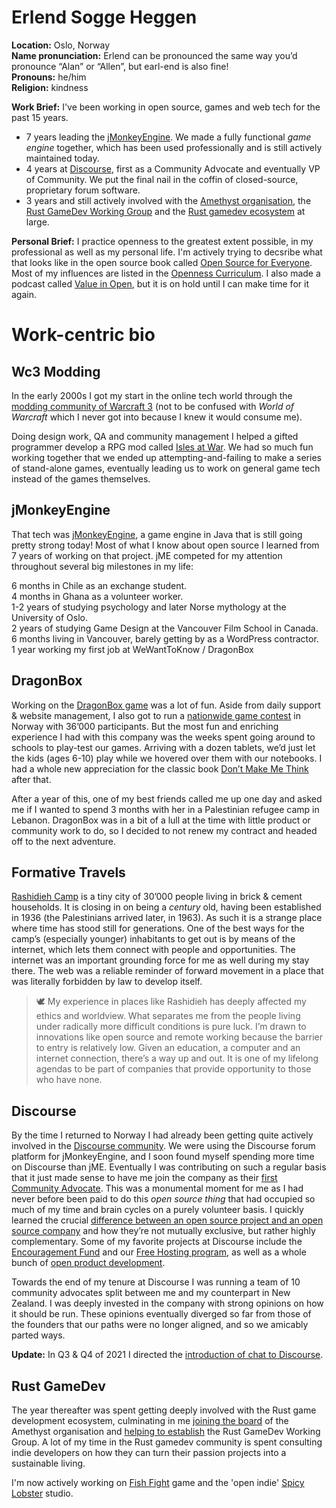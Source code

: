 # Erlend Sogge Heggen

**Location:** Oslo, Norway\
**Name pronunciation:** Erlend can be pronounced the same way you’d pronounce “Alan” or “Allen”, but earl-end is also fine!\
**Pronouns:** he/him\
**Religion:** kindness

**Work Brief:** I've been working in open source, games and web tech for the past 15 years.
- 7 years leading the [jMonkeyEngine](https://jmonkeyengine.org/). We made a fully functional *game engine* together, which has been used professionally and is still actively maintained today.
- 4 years at [Discourse](https://www.discourse.org/), first as a Community Advocate and eventually VP of Community. We put the final nail in the coffin of closed-source, proprietary forum software.
- 3 years and still actively involved with the [Amethyst organisation](https://amethyst.rs/), the [Rust GameDev Working Group](https://www.rust-lang.org/governance/wgs/gamedev) and the [Rust gamedev ecosystem](https://arewegameyet.rs/) at large.

**Personal Brief:**
I practice openness to the greatest extent possible, in my professional as well as my personal life. I'm actively trying to decsribe what that looks like in the open source book called [Open Source for Everyone](https://openeveryone.substack.com/p/open-source-for-everyone). Most of my influences are listed in the [Openness Curriculum](https://github.com/equitableopen/openness-movement_curriculum). I also made a podcast called [Value in Open](https://www.valueinopen.fm/), but it is on hold until I can make time for it again.

# **Work-centric bio**

## Wc3 Modding

In the early 2000s I got my start in the online tech world through the [modding community of Warcraft 3](https://www.pcgamesn.com/warcraft-iii/warcraft-3-mods-dota-league-of-legends) (not to be confused with *World of Warcraft* which I never got into because I knew it would consume me).

Doing design work, QA and community management I helped a gifted programmer develop a RPG mod called [Isles at War](https://www.epicwar.com/maps/32342/). We had so much fun working together that we ended up attempting-and-failing to make a series of stand-alone games, eventually leading us to work on general game tech instead of the games themselves.

## jMonkeyEngine

That tech was [jMonkeyEngine](https://jmonkeyengine.org/), a game engine in Java that is still going pretty strong today! Most of what I know about open source I learned from 7 years of working on that project. jME competed for my attention throughout several big milestones in my life:

6 months in Chile as an exchange student.\
4 months in Ghana as a volunteer worker.\
1-2 years of studying psychology and later Norse mythology at the University of Oslo.\
2 years of studying Game Design at the Vancouver Film School in Canada.\
6 months living in Vancouver, barely getting by as a WordPress contractor.\
1 year working my first job at WeWantToKnow / DragonBox

## DragonBox

Working on the [DragonBox game](https://dragonbox.com/) was a lot of fun. Aside from daily support & website management, I also got to run a [nationwide game contest](https://dragonbox.com/about/algebra-challenge) in Norway with 36’000 participants. But the most fun and enriching experience I had with this company was the weeks spent going around to schools to play-test our games. Arriving with a dozen tablets, we’d just let the kids (ages 6-10) play while we hovered over them with our notebooks. I had a whole new appreciation for the classic book [Don’t Make Me Think](https://www.goodreads.com/book/show/18197267-don-t-make-me-think-revisited) after that.

After a year of this, one of my best friends called me up one day and asked me if I wanted to spend 3 months with her in a Palestinian refugee camp in Lebanon. DragonBox was in a bit of a lull at the time with little product or community work to do, so I decided to not renew my contract and headed off to the next adventure.

## Formative Travels

[Rashidieh Camp](https://www.unrwa.org/where-we-work/lebanon/rashidieh-camp) is a tiny city of 30’000 people living in brick & cement households. It is closing in on being a *century* old, having been established in 1936 (the Palestinians arrived later, in 1963). As such it is a strange place where time has stood still for generations. One of the best ways for the camp’s (especially younger) inhabitants to get out is by means of the internet, which lets them connect with people and opportunities. The internet was an important grounding force for me as well during my stay there. The web was a reliable reminder of forward movement in a place that was literally forbidden by law to develop itself.

> 🕊 My experience in places like Rashidieh has deeply affected my ethics and worldview. What separates me from the people living under radically more difficult conditions is pure luck. I’m drawn to innovations like open source and remote working because the barrier to entry is relatively low. Given an education, a computer and an internet connection, there’s a way up and out. It is one of my lifelong agendas to be part of companies that provide opportunity to those who have none.

## Discourse

By the time I returned to Norway I had already been getting quite actively involved in the [Discourse community](https://meta.discourse.org/). We were using the Discourse forum platform for jMonkeyEngine, and I soon found myself spending more time on Discourse than jME. Eventually I was contributing on such a regular basis that it just made sense to have me join the company as their [first Community Advocate](https://blog.discourse.org/2015/12/discourse-team-grows-by-50/). This was a monumental moment for me as I had never before been paid to do this *open source thing* that had occupied so much of my time and brain cycles on a purely volunteer basis. I quickly learned the crucial [difference between an open source project and an open source company](https://meta.discourse.org/t/which-is-better-discourse-or-flarum/71726/7) and how they’re not mutually exclusive, but rather highly complementary. Some of my favorite projects at Discourse include the [Encouragement Fund](https://blog.discourse.org/2017/02/the-discourse-encouragement-fund/) and our [Free Hosting program](https://blog.discourse.org/2018/11/free-hosting-for-open-source-v2/), as well as a whole bunch of [open product development](https://meta.discourse.org/u/erlend_sh/summary).

Towards the end of my tenure at Discourse I was running a team of 10 community advocates split between me and my counterpart in New Zealand. I was deeply invested in the company with strong opinions on how it should be run. These opinions eventually diverged so far from those of the founders that our paths were no longer aligned, and so we amicably parted ways.

**Update:** In Q3 & Q4 of 2021 I directed the [introduction of chat to Discourse](https://meta.discourse.org/t/introducing-discourse-chat-pre-alpha/210734).

## Rust GameDev

The year thereafter was spent getting deeply involved with the Rust game development ecosystem, culminating in me [joining the board](https://community.amethyst.rs/t/welcome-say-hello/99/4) of the Amethyst organisation and [helping to establish](https://internals.rust-lang.org/t/a-working-group-for-rust-game-development/8240) the Rust GameDev Working Group. A lot of my time in the Rust gamedev community is spent consulting indie developers on how they can turn their passion projects into a sustainable living.

I'm now actively working on [Fish Fight](https://twitter.com/fishfightgame) game and the 'open indie' [Spicy Lobster](https://spicylobster.itch.io) studio.



